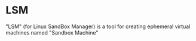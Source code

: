 # LSM
"LSM" (for Linux SandBox Manager) is a tool for creating ephemeral virtual machines named "Sandbox Machine"
